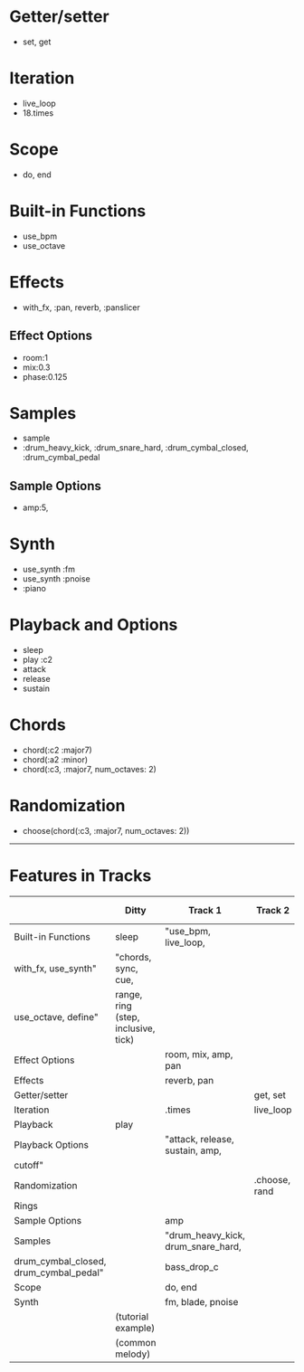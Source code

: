 # Getter/setter
- set, get
# Iteration
- live_loop
- 18.times
# Scope
- do, end
# Built-in Functions
- use_bpm
- use_octave
# Effects 
- with_fx, :pan, reverb, :panslicer
## Effect Options
- room:1
- mix:0.3
- phase:0.125
# Samples
- sample
- :drum_heavy_kick, :drum_snare_hard, :drum_cymbal_closed, :drum_cymbal_pedal
## Sample Options
- amp:5, 
# Synth
- use_synth :fm
- use_synth :pnoise
- :piano
# Playback and Options
- sleep
- play :c2
- attack
- release
- sustain
# Chords
- chord(:c2 :major7)
- chord(:a2 :minor)
- chord(:c3, :major7, num_octaves: 2)
# Randomization
- choose(chord(:c3, :major7, num_octaves: 2))

--------

# Features in Tracks

|                                            | Ditty                               | Track 1                                   | Track 2        | Track 3 |
| ---                                        | -----                               | ----                                   | ------        | ---- |
| Built-in Functions                         | sleep                               | "use\_bpm, live\_loop,                 |               |      |
| with\_fx, use\_synth"                      | "chords, sync, cue,                 |                                        |               |      |
| use\_octave, define"                       | range, ring (step, inclusive, tick) |                                        |               |      |
| Effect Options                             |                                     | room, mix, amp, pan                    |               |      |
| Effects                                    |                                     | reverb, pan                            |               |      |
| Getter/setter                              |                                     |                                        | get, set      |      |
| Iteration                                  |                                     | .times                                 | live\_loop    |      |
| Playback                                   | play                                |                                        |               |      |
| Playback Options                           |                                     | "attack, release, sustain, amp,        |               |      |
| cutoff"                                    |                                     |                                        |               |      |
| Randomization                              |                                     |                                        | .choose, rand |      |
| Rings                                      |                                     |                                        |               | ring |
| Sample Options                             |                                     | amp                                    |               |      |
| Samples                                    |                                     | "drum\_heavy\_kick, drum\_snare\_hard, |               |      |
| drum\_cymbal\_closed, drum\_cymbal\_pedal" |                                     | bass\_drop\_c                          |               |      |
| Scope                                      |                                     | do, end                                |               |      |
| Synth                                      |                                     | fm, blade, pnoise                      |               |      |
|                                            | (tutorial example)                  |                                        |               |      |
|                                            | (common melody)                     |                                        |               |      |
